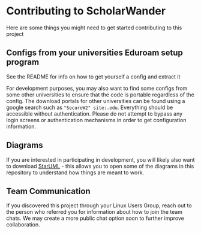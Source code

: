 # Contributing to ScholarWander

Here are some things you might need to get started contributing to this project

## Configs from your universities Eduroam setup program

See the README for info on how to get yourself a config and extract it

For development purposes, you may also want to find some configs from some other universities to ensure that the code is portable regardless of the config. The download portals for other universities can be found using a google search such as `"SecureW2" site:.edu`. Everything should be accessible without authentication. Please do not attempt to bypass any login screens or authentication mechanisms in order to get configuration information.


## Diagrams

If you are interested in participating in development, you will likely also want to download [StarUML](https://staruml.io/) - this allows you to open some of the diagrams in this repository to understand how things are meant to work. 


## Team Communication

If you discovered this project through your Linux Users Group, reach out to the person who referred you for information about how to join the team chats. We may create a more public chat option soon to further improve collaboration.

